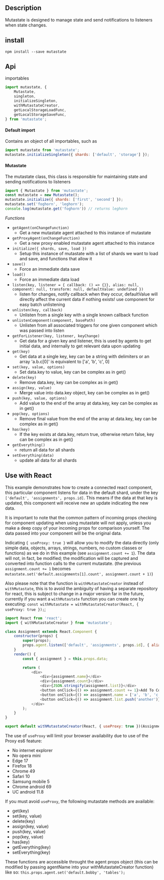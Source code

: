 ## Description

Mutastate is designed to manage state and send notifications to listeners when state changes.

## install

`npm install --save mutastate`

## Api

importables
```javascript
import mutastate, {
    Mutastate,
    singleton,
    initializeSingleton,
    withMutastateCreator,
    getLocalStorageLoadFunc,
    getLocalStorageSaveFunc,
} from 'mutastate';
```

#### Default import
Contains an object of all importables, such as
```javascript
import mutastate from 'mutastate';
mutastate.initializeSingleton({ shards: ['default', 'storage'] });
```

#### Mutastate
The mutastate class, this class is responsible for maintaining state and sending notifications to listeners
```javascript
import { Mutastate } from 'mutastate';
const mutastate = new Mutastate();
mutastate.initialize({ shards: ['first', 'second'] });
mutastate.set('foghorn', 'leghorn');
console.log(mutastate.get('foghorn')) // returns leghorn
```

*Functions*
* `getAgent(onChangeFunction)`
    * Get a new mutastate agent attached to this instance of mutastate
* `getProxyAgent(onChangeFunction)`
    * Get a new proxy enabled mutastate agent attached to this instance
* `initialize({ shards, save, load })`
    * Setup this instance of mutastate with a list of shards we want to load and save, and functions that allow it
* `save()`
    * Force an immediate data save
* `load()`
    * Force an immediate data load
* `listen(key, listener = { callback: () => {}}, alias: null, component: null, transform: null, defaultValue: undefined })`
    * listen for changes, notify callback when they occur, defaultValue will directly affect the current data if nothing exists! use component for easy batch unlistening
* `unlisten(key, callback)`
    * Unlisten from a single key with a single known callback function
* `unlistenComponent(component, basePath)`
    * Unlisten from all associated triggers for one given component which was passed into listen
* `getForListener(key, listener, keyChange)`
    * Get data for a given key and listener, this is used by agents to get initial data, and internally to get relevant data upon updating
* `get(key)`
    * Get data at a single key, key can be a string with delimiters or an array 'a.b.c[0]' is equivalent to ['a', 'b', 'c', 0]
* `set(key, value, options)`
    * Set data.key to value, key can be complex as in get()
* `delete(key)`
    * Remove data.key, key can be complex as in get()
* `assign(key, value)`
    * Merge value into data.key object, key can be complex as in get()
* `push(key, value, options)`
    * Add value to the end of the array at data.key, key can be complex as in get()
* `pop(key, options)`
    * Remove final value from the end of the array at data.key, key can be complex as in get()
* `has(key)`
    * If the key exists at data.key, return true, otherwise return false, key can be complex as in get()
* `getEverything()`
    * return all data for all shards
* `setEverything(data)`
    * update all data for all shards

## Use with React

This example demonstrates how to create a connected react component, this particular component listens for data in the default shard, under the key `['default', 'assignments', props.id]`. This means if the data at that key is updated, this component will receive new an update indicating the new data.

It is important to note that the common pattern of incoming props checking for component updating when using mutastate will not apply, unless you make a deep copy of your incoming props for comparison yourself. The data passed into your component will be the original data.

Indicating `{ useProxy: true }` will allow you to modify the data directly (only simple data, objects, arrays, strings, numbers, no custom classes or functions) as we do in this example (see `assignment.count += 1`). The data will not, in fact, be modified; the modification will be captured and converted into function calls to the current mutastate. (the previous `assignment.count += 1` becomes `mutastate.set('default.assignments[1].count', assignment.count + 1)`)

Also please note that the function is `withMutastateCreator` instead of `withMutastate`, this is to avoid the ambiguity of having a separate repository for react, this is subject to change in a major version far in the future, currently if you want a `withMutastate` function you can create one by executing: `const withMutastate = withMutastateCreator(React, { useProxy: true });`;

```javascript
import React from 'react';
import { withMutastateCreator } from 'mutastate';

class Assignment extends React.Component {
    constructor(props) {
        super(props);
        props.agent.listen(['default', 'assignments', props.id], { alias: 'assignment', defaultValue: { name: 'john', count: 0, list: [] } });
    }
    render() {
        const { assignment } = this.props.data;

        return (
            <div>
                <div>{assignment.name}</div>
                <div>{assignment.count}</div>
                <div>{JSON.stringify(assignment.list)}</div>
                <button onClick={() => assignment.count += 1}>Add To Count</button>
                <button onClick={() => assignment.name = ['a', 'b', 'c'][Math.floor(Math.random() * 3)]}>Change Name</button>
                <button onClick={() => assignment.list.push('another')}>Add To List</button>
            </div>
        );
    }
}

export default withMutastateCreator(React, { useProxy: true })(Assignment);
```

The use of `useProxy` will limit your browser availability due to use of the Proxy es6 feature:
* No internet explorer
* No opera mini
* Edge 17
* Firefox 18
* Chrome 49
* Safari 10
* Samsung mobile 5
* Chrome android 69
* UC android 11.8

If you must avoid `useProxy`, the following mutastate methods are available:
* get(key)
* set(key, value)
* delete(key)
* assign(key, value)
* push(key, value)
* pop(key, value)
* has(key)
* getEverything(key)
* setEverything(key)

These functions are accessible throught the agent props object (this can be modified by passing agentName into your withMutastateCreator function) like so:
`this.props.agent.set('default.bobby', 'tables');`

